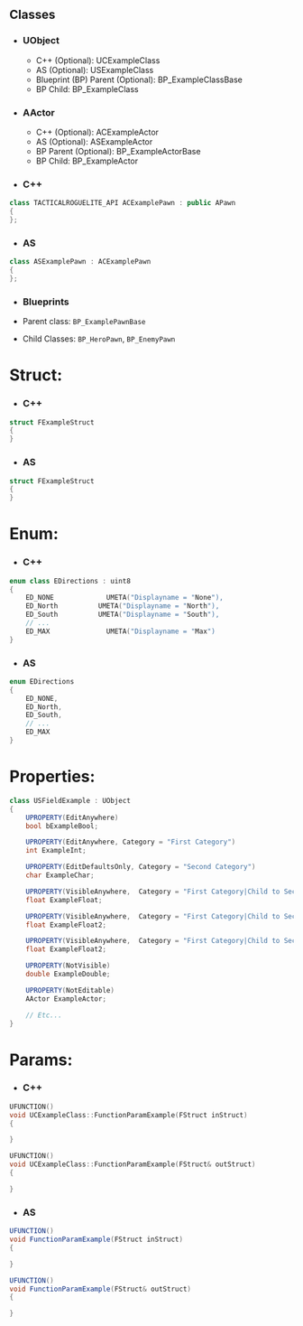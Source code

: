 ## Classes

- ### UObject

    - C++ (Optional): UCExampleClass
    - AS (Optional): USExampleClass
    - Blueprint (BP) Parent (Optional): BP_ExampleClassBase
    - BP Child: BP_ExampleClass

- ### AActor

    - C++ (Optional): ACExampleActor
    - AS (Optional): ASExampleActor
    - BP Parent (Optional): BP_ExampleActorBase
    - BP Child: BP_ExampleActor

- ### C++

```cpp 
class TACTICALROGUELITE_API ACExamplePawn : public APawn
{
};
```

- ### AS

```c# 
class ASExamplePawn : ACExamplePawn
{
};
```

- ### Blueprints

- Parent class: `BP_ExamplePawnBase`
- Child Classes: `BP_HeroPawn`, `BP_EnemyPawn`

# Struct:

- ### C++

```cpp 
struct FExampleStruct 
{
}
```

- ### AS

```c# 
struct FExampleStruct
{
}
```

# Enum:

- ### C++

```cpp 
enum class EDirections : uint8
{
    ED_NONE         	UMETA("Displayname = "None"),
    ED_North          UMETA("Displayname = "North"),
    ED_South          UMETA("Displayname = "South"),
    // ...
    ED_MAX              UMETA("Displayname = "Max")
}
```

- ### AS

```c#
enum EDirections
{
    ED_NONE,
    ED_North,
    ED_South,
    // ...
    ED_MAX
}
```

# Properties:

```c#
class USFieldExample : UObject
{
    UPROPERTY(EditAnywhere)
    bool bExampleBool;

    UPROPERTY(EditAnywhere, Category = "First Category")
    int ExampleInt;

    UPROPERTY(EditDefaultsOnly, Category = "Second Category")
    char ExampleChar;

    UPROPERTY(VisibleAnywhere,  Category = "First Category|Child to Second Category")
    float ExampleFloat;

    UPROPERTY(VisibleAnywhere,  Category = "First Category|Child to Second Category", meta = (EditCondition = "bExampleFloat"))
    float ExampleFloat2;

    UPROPERTY(VisibleAnywhere,  Category = "First Category|Child to Second Category", meta = (ClampMin = 0.0f, ClampMax = 100.0f))
    float ExampleFloat2;

    UPROPERTY(NotVisible)
    double ExampleDouble;

    UPROPERTY(NotEditable)
    AActor ExampleActor;

    // Etc...
}
```

# Params:

- ### C++

```cpp
UFUNCTION()
void UCExampleClass::FunctionParamExample(FStruct inStruct)
{

}

UFUNCTION()
void UCExampleClass::FunctionParamExample(FStruct& outStruct)
{

} 
```

- ### AS

```c#
UFUNCTION()
void FunctionParamExample(FStruct inStruct)
{

}

UFUNCTION()
void FunctionParamExample(FStruct& outStruct)
{

}
```
